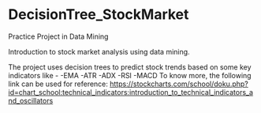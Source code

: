 # DecisionTree_StockMarket
Practice Project in Data Mining

Introduction to stock market analysis using data mining.

The project uses decision trees to predict stock trends based on some key indicators like -
  -EMA
  -ATR
  -ADX
  -RSI
  -MACD
To know more, the following link can be used for reference: 
https://stockcharts.com/school/doku.php?id=chart_school:technical_indicators:introduction_to_technical_indicators_and_oscillators
